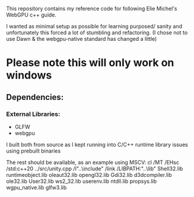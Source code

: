 
This repository contains my reference code for following Elie Michel's WebGPU c++ guide.

I wanted as minimal setup as possible for learning purposed/ sanity and unfortunately this forced a lot of stumbling and refactoring.
(I chose not to use Dawn & the webgpu-native standard has changed a little)


Please note this will only work on windows
==================================================
Dependencies:
--------------------------------------------------
### External Libraries:
- GLFW
- webgpu

I built both from source as I kept running into C/C++ runtime library issues using prebuilt binaries

The rest should be available, as an example using MSCV:
cl /MT /EHsc /std:c++20 ../src/unity.cpp /I"..\include" /link /LIBPATH:"..\lib" Shell32.lib runtimeobject.lib oleaut32.lib opengl32.lib Gdi32.lib d3dcompiler.lib ole32.lib User32.lib ws2_32.lib userenv.lib ntdll.lib propsys.lib wgpu_native.lib glfw3.lib



